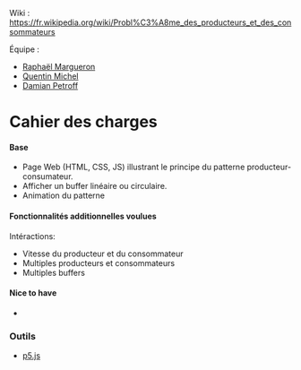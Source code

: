 Wiki : https://fr.wikipedia.org/wiki/Probl%C3%A8me_des_producteurs_et_des_consommateurs

Équipe : 
- [Raphaël Margueron](https://github.com/theraphael0000)
- [Quentin Michel](https://github.com/miaouw17)
- [Damian Petroff](https://github.com/damianpetroff)

# Cahier des charges
#### Base
- Page Web (HTML, CSS, JS) illustrant le principe du patterne producteur-consumateur.
- Afficher un buffer linéaire ou circulaire.
- Animation du patterne

#### Fonctionnalités additionnelles voulues
Intéractions:
- Vitesse du producteur et du consommateur
- Multiples producteurs et consommateurs
- Multiples buffers

#### Nice to have
- 

### Outils
- [p5.js](https://p5js.org/)
